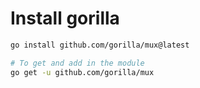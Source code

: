# Install gorilla

```sh
go install github.com/gorilla/mux@latest

# To get and add in the module
go get -u github.com/gorilla/mux
```